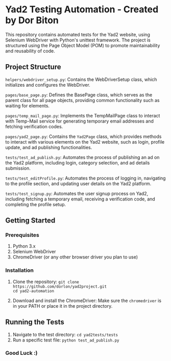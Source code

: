 # Yad2 Testing Automation - Created by Dor Biton
This repository contains automated tests for the Yad2 website, using Selenium 
WebDriver with Python's unittest framework. The project is structured using the 
Page Object Model (POM) to promote maintainability and reusability of code.


## Project Structure
`helpers/webdriver_setup.py`: Contains the WebDriverSetup class, which initializes and configures the WebDriver.

`pages/base_page.py`: Defines the BasePage class, 
which serves as the parent class for all page objects, 
providing common functionality such as waiting for elements.

`pages/temp_mail_page.py`: Implements the TempMailPage class to interact with Temp-Mail service 
for generating temporary email addresses and fetching verification codes.

`pages/yad2_page.py`: Contains the `Yad2Page` class, 
which provides methods to interact with various elements on the Yad2 website, 
such as login, profile update, and ad publishing functionalities.

`tests/test_ad_publish.py`: Automates the process of publishing an ad on the Yad2 platform, 
including login, category selection, and ad details submission.

`tests/test_editProfile.py`: Automates the process of logging in, 
navigating to the profile section, and updating user details on the Yad2 platform.

`tests/test_signup.py`: Automates the user signup process on Yad2, 
including fetching a temporary email, receiving a verification code, and completing the profile setup.


## Getting Started
### Prerequisites
1. Python 3.x
2. Selenium WebDriver
3. ChromeDriver (or any other browser driver you plan to use)

### Installation
1. Clone the repository:
`git clone https://github.com/dorlon/yad2project.git`                                                          
`cd yad2-automation`

2. Download and install the ChromeDriver:
   Make sure the `chromedriver` is in your PATH or place it in the project directory.


## Running the Tests
1. Navigate to the test directory:
   `cd yad2tests/tests`
2. Run a specific test file:
   `python test_ad_publish.py`


### Good Luck :)
